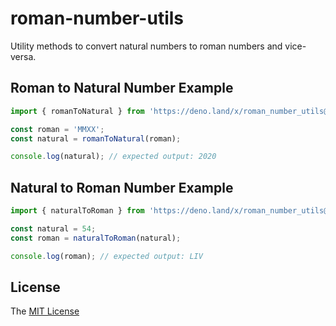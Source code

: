 # roman-number-utils

Utility methods to convert natural numbers to roman numbers and vice-versa.

## Roman to Natural Number Example

```typescript
import { romanToNatural } from 'https://deno.land/x/roman_number_utils@0.1.0/mod.ts';

const roman = 'MMXX';
const natural = romanToNatural(roman);

console.log(natural); // expected output: 2020
```

## Natural to Roman Number Example

```typescript
import { naturalToRoman } from 'https://deno.land/x/roman_number_utils@0.1.0/mod.ts';

const natural = 54;
const roman = naturalToRoman(natural);

console.log(roman); // expected output: LIV
```

## License

The [MIT License](LICENSE)
